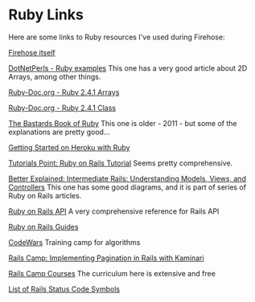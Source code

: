 # Ruby Links
Here are some links to Ruby resources I've used during Firehose:

<a href="http://www.thefirehoseproject.com/">Firehose itself</a>

<a href="https://www.dotnetperls.com/s#ruby~top!">DotNetPerls - Ruby examples</a>
This one has a very good article about 2D Arrays, among other things.

<a href="http://ruby-doc.org/core-2.4.1/Array.html">Ruby-Doc.org - Ruby 2.4.1 Arrays</a>

<a href="https://ruby-doc.org/core-2.4.1/Class.html">Ruby-Doc.org - Ruby 2.4.1 Class</a>

<a href="http://ruby.bastardsbook.com/toc/">The Bastards Book of Ruby</a>
This one is older - 2011 - but some of the explanations are pretty good...

<a href="https://devcenter.heroku.com/articles/getting-started-with-ruby#introduction">Getting Started on Heroku with Ruby</a>

<a href="https://www.tutorialspoint.com/ruby-on-rails/index.htm">Tutorials Point: Ruby on Rails Tutorial</a>
Seems pretty comprehensive.

<a href="https://betterexplained.com/articles/intermediate-rails-understanding-models-views-and-controllers/">Better Explained: Intermediate Rails: Understanding Models, Views, and Controllers</a>
This one has some good diagrams, and it is part of series of Ruby on Rails articles.

<a href="http://api.rubyonrails.org/">Ruby on Rails API</a>
A very comprehensive reference for Rails API

<a href="http://guides.rubyonrails.org/">Ruby on Rails Guides</a>

<a href="https://www.codewars.com/">CodeWars</a>
Training camp for algorithms

<a href="https://rails.devcamp.com/professional-rails-development-course/ui-ux-integration/implementing-pagination-rails-kaminari">Rails Camp: Implementing Pagination in Rails with Kaminari</a>

<a href="https://rails.devcamp.com/courses">Rails Camp Courses</a>
The curriculum here is extensive and free

<a href="http://billpatrianakos.me/blog/2013/10/13/list-of-rails-status-code-symbols/">List of Rails Status Code Symbols</a>
